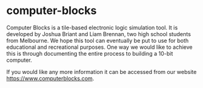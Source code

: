 # computer-blocks

Computer Blocks is a tile-based electronic logic simulation tool.
It is developed by Joshua Briant and Liam Brennan, two high school students from Melbourne.
We hope this tool can eventually be put to use for both educational and recreational purposes. One way we would like to achieve this is through documenting the entire process to building a 10-bit computer.

If you would like any more information it can be accessed from our website https://www.computerblocks.com.
